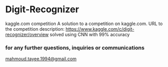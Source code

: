 # Digit-Recognizer
kaggle.com competition
A solution to a competition on kaggle.com.
URL to the competition description: https://www.kaggle.com/c/digit-recognizer/overview
solved using CNN with 99% accuracy

### for any further questions, inquiries or communications
mahmoud.tayee.1994@gmail.com
